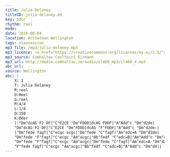 ```yaml
---
title: Julia Delaney
titleID: julia-delaney.md
key: Ddor
rhythm: reel
mode:
date: 2016-08-04
location: Arrowtown Wellington
tags: slowsession 
mp3_file: /mp3/julia-delaney.mp3
mp3_licence: <a href="https://creativecommons.org/licenses/by-nc/2.5/">CC-BY-NC-2.5</a>
mp3_source: Comhaltas Ceoltóirí Éireann
mp3_url: http://media.comhaltas.ie/audio/cl468_mp3/cl468_4.mp3
abc_url:
source: Wellington
abc: |
    X: 1
    T: Julia Delaney
    R:reel
    O:Reel
    G:reel
    M:4/4
    L:1/8
    Q:150
    K:Ddor
    |:"Dm"dcAG F2 DF|"C"E2CE "Dm"FDDD|dcAG FDDF|"A"Add^c "Dm"d2de|
    "Dm"dcAG F2 DF|"C"E2CE "Dm"FDDD|dcAG "F"FDDF|"A"Add^c "Dm"d2de:|
    |"Dm"fede fagf|"C"ecgc acgc|"Dm"fede "C"fagf|"Am"edc=A "Dm"d2de|
    "Dm"fede "F"fagf|"C"ecgc "Am"acgc|"Bb"fedf "C"edc=B|"Am"Add^c "Dm"d2 de|
    "Dm"fede "F"fagf|"C"ecgc "Am"acgc|"Dm"fede "C"fagf|"Am"edc=A "Dm"d2de|
    "F"fede fagf|"C"ecgc "Am"acgc|"Bb"fedf "C"edc=B|"A"Add^c "Dm"d4||
---
```

